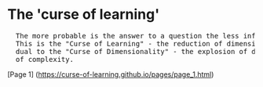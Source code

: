 # The 'curse of learning'
<pre>
  The more probable is the answer to a question the less information it communicates.
  This is the "Curse of Learning" - the reduction of dimensionality to zero - it is
  dual to the "Curse of Dimensionality" - the explosion of dimensionality with increase
  of complexity.
</pre>
[Page 1] (https://curse-of-learning.github.io/pages/page_1.html)
